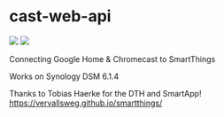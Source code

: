 # cast-web-api
[![](https://images.microbadger.com/badges/image/bobbygraph/cast-web-api.svg)](https://microbadger.com/images/bobbygraph/cast-web-api "Get your own image badge on microbadger.com")
[![](https://images.microbadger.com/badges/version/bobbygraph/cast-web-api.svg)](https://microbadger.com/images/bobbygraph/cast-web-api "Get your own version badge on microbadger.com")

Connecting Google Home & Chromecast to SmartThings

Works on Synology DSM 6.1.4

Thanks to Tobias Haerke for the DTH and SmartApp!
https://vervallsweg.github.io/smartthings/
